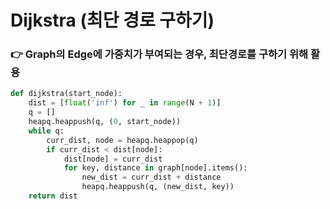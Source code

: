 # Dijkstra (최단 경로 구하기)

### 👉 Graph의 Edge에 가중치가 부여되는 경우, 최단경로를 구하기 위해 활용

```python
def dijkstra(start_node):
    dist = [float('inf') for _ in range(N + 1)]
    q = []
    heapq.heappush(q, (0, start_node))
    while q:
        curr_dist, node = heapq.heappop(q)
        if curr_dist < dist[node]:
            dist[node] = curr_dist
            for key, distance in graph[node].items():
                new_dist = curr_dist + distance
                heapq.heappush(q, (new_dist, key))
    return dist
```
